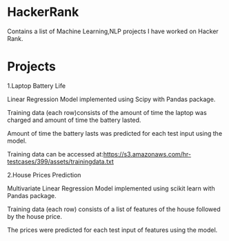 HackerRank
==========
Contains a list of Machine Learning,NLP projects I have worked on Hacker Rank. 

Projects
=========
1.Laptop Battery Life 

Linear Regression Model implemented using Scipy with Pandas package.

Training data (each row)consists of the amount of time the laptop was charged and amount of time the battery lasted.

Amount of time the battery lasts was predicted for each test input using the model.

Training data can be accessed at:https://s3.amazonaws.com/hr-testcases/399/assets/trainingdata.txt


2.House Prices Prediction

Multivariate Linear Regression Model implemented using scikit learn with Pandas package.

Training data (each row) consists of a list of features of the house followed by the house price.

The prices were predicted for each test input of features using the model.